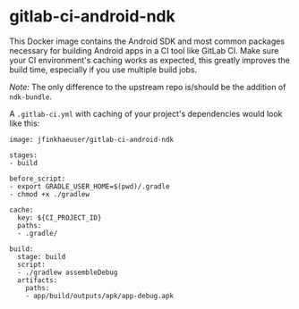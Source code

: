 # gitlab-ci-android-ndk
This Docker image contains the Android SDK and most common packages necessary for building Android apps in a CI tool like GitLab CI. Make sure your CI environment's caching works as expected, this greatly improves the build time, especially if you use multiple build jobs.

*Note:* The only difference to the upstream repo is/should be the addition of `ndk-bundle`.

A `.gitlab-ci.yml` with caching of your project's dependencies would look like this:

```
image: jfinkhaeuser/gitlab-ci-android-ndk

stages:
- build

before_script:
- export GRADLE_USER_HOME=$(pwd)/.gradle
- chmod +x ./gradlew

cache:
  key: ${CI_PROJECT_ID}
  paths:
  - .gradle/

build:
  stage: build
  script:
  - ./gradlew assembleDebug
  artifacts:
    paths:
    - app/build/outputs/apk/app-debug.apk
```

